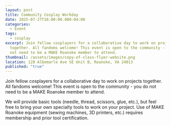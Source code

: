 ```yaml
---
layout: post
title: Community Cosplay Workday
date: 2025-07-27T16:00:00.000-04:00
categories:
  - Event
tags:
  - cosplay
excerpt: Join fellow cosplayers for a collaborative day to work on projects
  together. All fandoms welcome! This event is open to the community - you do
  not need to be a MAKE Roanoke member to attend.
thumbnail: /assets/images/copy-of-class-flyer-website.png
location: 128 Albemarle Ave SE Unit B, Roanoke, VA 24013
published: "true"
---
```

Join fellow cosplayers for a collaborative day to work on projects together. All fandoms welcome! This event is open to the community - you do not need to be a MAKE Roanoke member to attend.

We will provide basic tools (needle, thread, scissors, glue, etc.), but feel free to bring your own specialty tools to work on your project.
Use of MAKE Roanoke equipment (sewing machines, 3D printers, etc.) requires membership and prior tool certification.
